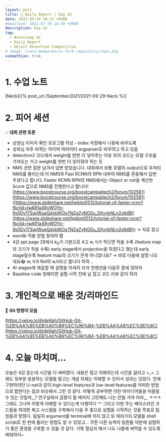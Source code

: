 ```yaml
---
layout: post
title: 📔 Daily Report | Day 43
date: 2021-09-29 10:15 +0900
#modified: 2021-07-30 18:49 +0900
description: Day 43
tag:
  - Boostcamp AI
  - Daily Report
  - Object Detection Competition
# image: /cara-memperbarui-fork-repository/repo.png
usemathjax: true
---
```


# 1. 수업 노트

[Neck]({% post_url /September2021/2021-09-29-Neck %})

# 2. 피어 세션

💡 **대회 관련 토론**

- 상원님
이미지 확인 프로그램 작성 - index 저장해서 나중에 바꾸도록
- 성욱님
자주 바뀌는 하이퍼 파라미터 argparser로 바꾸려고 하고 있음
- detectron2 코드에서 weight를 한번 더 넣어주는 이유
위의 코드는 모델 구조를 가져오는 거고 weight를 한번 더 넣어줘야 하는 듯
- NMS 관련 질문 남겨서 답변 받았습니다.
대회에서 보통 모델의 output으로 후처리 NMS를 돌리는데 이 NMS와 Fast RCNN의 RPN 내부의 NMS를 혼동해서 답변 주셨다고 합니다. Faster RCNN RPN의 NMS에서는 Object or not을 계산한 Score 값으로 NMS를 진행한다고 합니다!
[https://www.boostcourse.org/boostcampaitech2/forum/102581](https://www.boostcourse.org/boostcampaitech2/forum/102581)
([https://www.slideshare.net/hpkim0512/tutorial-of-faster-rcnn?fbclid=IwAR1a49vWOYo-9s5Dv17SwjWueQdybIKOx7NZgZyNG5u_SXynkNLn2xlktBI](https://www.slideshare.net/hpkim0512/tutorial-of-faster-rcnn?fbclid=IwAR1a49vWOYo-9s5Dv17SwjWueQdybIKOx7NZgZyNG5u_SXynkNLn2xlktBI)) → 자료 참고
- wandb 적용 방법 찾아야 함
- 4강 ppt page 29에서
$k_0$가 기본으로 4고 w, h가 작으면 작을 수록 (feature map의 크기가 작을 수록) early stage에서 projection을 하겠다고 했는데 early stage일수록 feature map의 크기가 큰게 아니었나요? 
→ 바로 다음에 설명 나오네요😂 w, h가 RoI의 w,h라고 합니다 하하...
- AI stages에 제출할 때 설명을 자세히 쓰자
컨벤션을 다음주 중에 정하자
- Baseline code 정해지면 실험 시작 전에 날 잡고 코드 리뷰 같이 하자

# 3. 개인적으로 배운 것/리마인드

🌿 **Git 명령어 모음**

[https://velog.io/@delilah/GitHub-Git-%EB%AA%85%EB%A0%B9%EC%96%B4-%EB%AA%A8%EC%9D%8C](https://velog.io/@delilah/GitHub-Git-%EB%AA%85%EB%A0%B9%EC%96%B4-%EB%AA%A8%EC%9D%8C)

# 4. 오늘 마치며...

오늘은 4강 듣는데 시간을 다 써버렸다. 내용은 많고 이해하는데 시간을 걸리고 =_= 그래도 뒷부분 응용하는 모델들 말고는 개념 자체는 이해할 수 있어서 성과는 있었다. 전에 구현하려던 U-net과 같이 high-level features과 low-level features를 어떠한 방법으로 합한다는 점과 비슷해서 그런 것 같다. 어떻게 공부하면 이런 아이디어들을 떠올릴 수 있는 것일까,,,? 연구실에서 곰팡이 필 때까지 고민해도 나는 안될 거야 아마,,, ㅋㅋㅋ 그래도 그나마 이렇게 이해할 수 있다는게 다행이다 ^^ 그리고 이번 주는 베이스라인 코드들을 최대한 짜고 시스템을 구축해서 다음 주 중으로 실험을 시작하는 것을 목표로 팀원들과 맞췄다. 일일히 argument를 terminal에 치지 않고 또 여러가지 모델을 shell script로 한 번에 돌리는 방법도 알 수 있었고... 무튼 다른 능력자 팀원들 덕분에 실험하기 좋은 환경을 구축할 수 있을 것 같다. 기록 열심히 해서 나도 나중에 써먹을 수 있도록 배워야지~